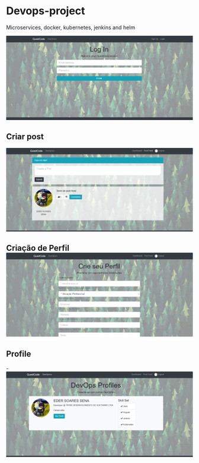 # Devops-project
 Microservices, docker, kubernetes, jenkins and helm

![quest](quest.png)



## Criar post

![4](4.png)



## Criação de Perfil![2](2.png)

## Profile

-![3](3.png)